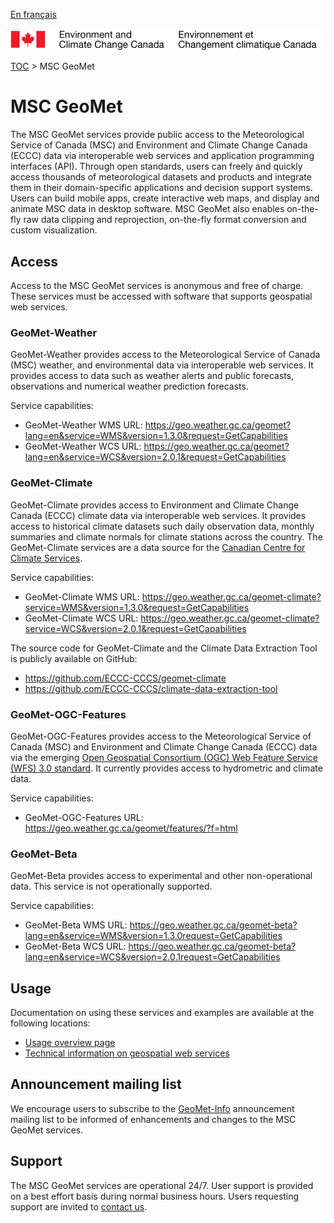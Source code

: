 [En français](readme_fr.md)

![ECCC logo](../img_eccc-logo.png)

[TOC](../readme_en.md) > MSC GeoMet


# MSC GeoMet

The MSC GeoMet services provide public access to the Meteorological Service of Canada (MSC) and Environment and Climate Change Canada (ECCC) data via interoperable web services and application programming interfaces (API). Through open standards, users can freely and quickly access thousands of meteorological datasets and products and integrate them in their domain-specific applications and decision support systems. Users can build mobile apps, create interactive web maps, and display and animate MSC data in desktop software. MSC GeoMet also enables on-the-fly raw data clipping and reprojection, on-the-fly format conversion and custom visualization.

## Access

Access to the MSC GeoMet services is anonymous and free of charge. These services must be accessed with software that supports geospatial web services.

### GeoMet-Weather

GeoMet-Weather provides access to the Meteorological Service of Canada (MSC) weather, and environmental data via interoperable web services. It provides access to data such as weather alerts and public forecasts, observations and numerical weather prediction forecasts.

Service capabilities:
* GeoMet-Weather WMS URL: https://geo.weather.gc.ca/geomet?lang=en&service=WMS&version=1.3.0&request=GetCapabilities
* GeoMet-Weather WCS URL: https://geo.weather.gc.ca/geomet?lang=en&service=WCS&version=2.0.1&request=GetCapabilities

### GeoMet-Climate

GeoMet-Climate provides access to Environment and Climate Change Canada (ECCC) climate data via interoperable web services. It provides access to historical climate datasets such daily observation data, monthly summaries and climate normals for climate stations across the country. The GeoMet-Climate services are a data source for the [Canadian Centre for Climate Services](https://canada.ca/climate-services).

Service capabilities:
* GeoMet-Climate WMS URL: https://geo.weather.gc.ca/geomet-climate?service=WMS&version=1.3.0&request=GetCapabilities
* GeoMet-Climate WCS URL: https://geo.weather.gc.ca/geomet-climate?service=WCS&version=2.0.1&request=GetCapabilities

The source code for GeoMet-Climate and the Climate Data Extraction Tool is publicly available on GitHub:
* https://github.com/ECCC-CCCS/geomet-climate
* https://github.com/ECCC-CCCS/climate-data-extraction-tool

### GeoMet-OGC-Features

GeoMet-OGC-Features provides access to the Meteorological Service of Canada (MSC) and Environment and Climate Change Canada (ECCC) data via the emerging [Open Geospatial Consortium (OGC) Web Feature Service (WFS) 3.0 standard](https://github.com/opengeospatial/WFS_FES). It currently provides access to hydrometric and climate data.

Service capabilities:
* GeoMet-OGC-Features URL: https://geo.weather.gc.ca/geomet/features/?f=html

### GeoMet-Beta

GeoMet-Beta provides access to experimental and other non-operational data. This service is not operationally supported.

Service capabilities:
* GeoMet-Beta WMS URL: https://geo.weather.gc.ca/geomet-beta?lang=en&service=WMS&version=1.3.0request=GetCapabilities
* GeoMet-Beta WCS URL: https://geo.weather.gc.ca/geomet-beta?lang=en&service=WCS&version=2.0.1request=GetCapabilities


## Usage

Documentation on using these services and examples are available at the following locations:
* [Usage overview page](../usage/readme_en.md)
* [Technical information on geospatial web services](web-services_en.md)


## Announcement mailing list

We encourage users to subscribe to the [GeoMet-Info](https://lists.ec.gc.ca/cgi-bin/mailman/listinfo/geomet-info) announcement mailing list to be informed of enhancements and changes to the MSC GeoMet services.


## Support

The MSC GeoMet services are operational 24/7. User support is provided on a best effort basis during normal business hours. Users requesting support are invited to [contact us](https://www.weather.gc.ca/mainmenu/contact_us_e.html).